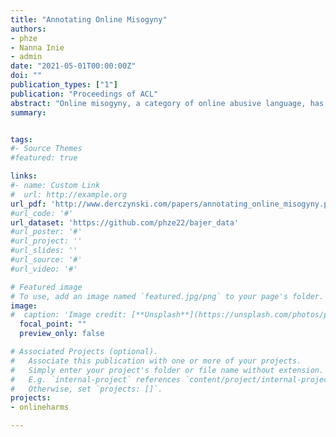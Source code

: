```yaml
---
title: "Annotating Online Misogyny"
authors:
- phze
- Nanna Inie
- admin
date: "2021-05-01T00:00:00Z"
doi: ""
publication_types: ["1"]
publication: "Proceedings of ACL"
abstract: "Online misogyny, a category of online abusive language, has serious and harmful social consequences. Automatic detection of misogynistic language online, while imperative, poses complicated challenges to both data gathering, data annotation, and bias mitigation, as this type of data is linguistically complex and diverse. This paper makes three contributions in this area: Firstly, we describe the detailed design of our iterative annotation process and codebook. Secondly, we present a comprehensive taxonomy of labels for annotating misogyny in natural written language, and finally, we introduce a high-quality dataset of annotated posts sampled from social media posts."	
summary: 


tags:
#- Source Themes
#featured: true

links:
#- name: Custom Link
#  url: http://example.org
url_pdf: 'http://www.derczynski.com/papers/annotating_online_misogyny.pdf'
#url_code: '#'
url_dataset: 'https://github.com/phze22/bajer_data'
#url_poster: '#'
#url_project: ''
#url_slides: ''
#url_source: '#'
#url_video: '#'

# Featured image
# To use, add an image named `featured.jpg/png` to your page's folder. 
image:
#  caption: 'Image credit: [**Unsplash**](https://unsplash.com/photos/pLCdAaMFLTE)'
  focal_point: ""
  preview_only: false

# Associated Projects (optional).
#   Associate this publication with one or more of your projects.
#   Simply enter your project's folder or file name without extension.
#   E.g. `internal-project` references `content/project/internal-project/index.md`.
#   Otherwise, set `projects: []`.
projects: 
- onlineharms

---
```


